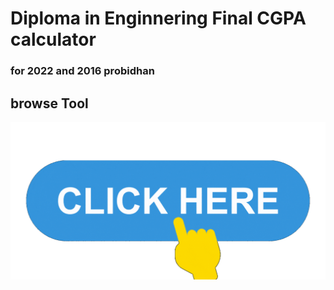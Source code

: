 # Diploma in Enginnering Final CGPA calculator
### for 2022 and 2016 probidhan
## browse Tool
[![](img/click-me.gif)](https://devtarak.github.io/Dip-Engg-CGPA-calculator-2022/)
